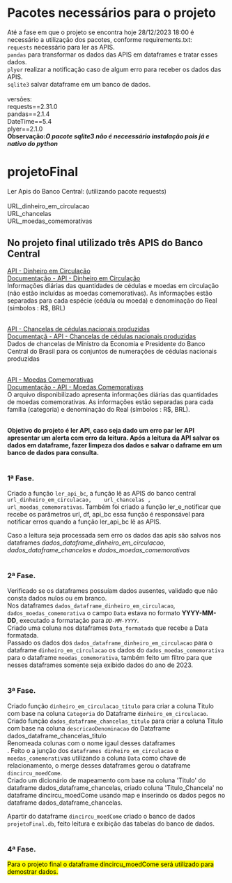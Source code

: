# Pacotes necessários para o projeto
Até a fase em que o projeto se encontra hoje 28/12/2023 18:00 é necessário a utilização dos pacotes, conforme requirements.txt:<br>
`requests` necessário para ler as APIS. <br>
`pandas` para transformar os dados das APIS em dataframes e tratar esses dados.<br>
`plyer` realizar a notificação caso de algum erro para receber os dados das APIS.<br>
`sqlite3` salvar dataframe em um banco de dados.<br><br>
versões: <br>
requests==2.31.0<br>
pandas==2.1.4<br>
DateTime==5.4<br>
plyer==2.1.0<br>
<strong>Observação:<i>O pacote sqlite3 não é neceessário instalação pois já e nativo do python</i></strong>

# projetoFinal
Ler Apis do Banco Central: (utilizando pacote requests) <br><br>
URL_dinheiro_em_circulacao<br>
URL_chancelas<br>
URL_moedas_comemorativas<br>

## No projeto final utilizado três APIS do Banco Central
[API - Dinheiro em Circulação](https://olinda.bcb.gov.br/olinda/servico/mecir_dinheiro_em_circulacao/versao/v1/odata/informacoes_diarias_com_categoria?$format=json) <br>
[Documentação - API - Dinheiro em Circulação](https://dadosabertos.bcb.gov.br/dataset/chancelas-de-cedulas-nacionais-produzidas)<br>
Informações diárias das quantidades de cédulas e moedas em circulação (não estão incluídas as moedas comemorativas). As informações estão separadas para cada espécie (cédula ou moeda) e denominação do Real (símbolos : R$, BRL) <br><br>

[API - Chancelas de cédulas nacionais produzidas](https://olinda.bcb.gov.br/olinda/servico/mecir_chancelas/versao/v1/odata/TodosDadosChancelas?$format=json)<br>
[Documentaçã - API - Chancelas de cédulas nacionais produzidas](https://dadosabertos.bcb.gov.br/dataset/chancelas-de-cedulas-nacionais-produzidas)<br>
Dados de chancelas de Ministro da Economia e Presidente do Banco Central do Brasil para os conjuntos de numerações de cédulas nacionais produzidas<br><br>

[API - Moedas Comemorativas](https://olinda.bcb.gov.br/olinda/servico/mecir_moedas_comemorativas/versao/v1/odata/informacoes_diarias?$format=json)<br>
[Documentação - API - Moedas Comemorativas](https://dadosabertos.bcb.gov.br/dataset/moedas-comemorativas)<br>
O arquivo disponibilizado apresenta informações diárias das quantidades de moedas comemorativas. As informações estão separadas para cada família (categoria) e denominação do Real (símbolos : R$, BRL).<br><br>

<strong>Objetivo do projeto é ler API, caso seja dado um erro par ler API apresentar um alerta com erro da leitura. Após a leitura da API salvar os dados em dataframe, fazer limpeza dos dados e salvar o daframe em um banco de dados para consulta. </strong><br><br>

### 1ª Fase.
Criado a função `ler_api_bc`, a função lê as APIS do banco central `url_dinheiro_em_circulacao,    url_chancelas , url_moedas_comemorativas`. Também foi criado a função ler_e_notificar que recebe os parâmetros url, df, api_bc essa função é responsável para notificar erros quando a função ler_api_bc lê as APIS.<br>

Caso a leitura seja processada sem erro os dados das apis são salvos nos dataframes <i>dados_dataframe_dinheiro_em_circulacao</i>, <i>dados_dataframe_chancelas</i> e <i>dados_moedas_comemorativas</i> <br><br>

### 2ª Fase.
Verificado se os dataframes possuíam dados ausentes, validado que não consta dados nulos ou em branco.<br>
Nos dataframes `dados_dataframe_dinheiro_em_circulacao`, `dados_moedas_comemorativa` o campo `Data` estava no formato <b>YYYY-MM-DD</b>, executado a formatação para <i>`DD-MM-YYYY`</i>. <br>
Criado uma coluna nos dataframes `Data_formatada` que recebe a Data formatada.<br>
Passado os dados dos `dados_dataframe_dinheiro_em_circulacao` para o dataframe `dinheiro_em_circulacao` os dados do `dados_moedas_comemorativa` para o dataframe `moedas_comemorativa`, também feito um filtro para que nesses dataframes somente seja exibido dados do ano de 2023.<br><br>

### 3ª Fase.
Criado função `dinheiro_em_circulacao_titulo` para criar a coluna Titulo com base na coluna `Categoria` do Dataframe `dinheiro_em_circulacao`.<br> 
Criado função `dados_dataframe_chancelas_titulo` para criar a coluna Titulo com base na coluna `descricaoDenominacao` do Dataframe dados_dataframe_chancelas_titulo<br>
Renomeada colunas com o nome igaul desses dataframes<br>.
Feito o a junção dos `dataframes dinheiro_em_circulacao` e `moedas_comemorati`vas utilizando a coluna `Data` como chave de relacionamento,  o merge desses dataframes gerou o dataframe `dincircu_moedCome`.<br>
Criado um dicionário de mapeamento com base na coluna 'Titulo' do dataframe dados_dataframe_chancelas, criado coluna 'Titulo_Chancela' no dataframe dincircu_moedCome usando map e inserindo os dados pegos no dataframe dados_dataframe_chancelas.<br>

Apartir  do dataframe `dincircu_moedCome` criado o banco de dados `projetoFinal.db`, feito leitura e exibição das tabelas do banco de dados.<br><br>

### 4ª Fase.
<mark>Para o projeto final o dataframe dincircu_moedCome será utilizado para demostrar dados.</mark>
